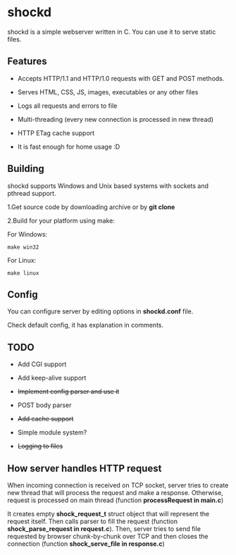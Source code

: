 # shockd

shockd is a simple webserver written in C. You can use it to serve static files.

Features
--------

* Accepts HTTP/1.1 and HTTP/1.0 requests with GET and POST methods.

* Serves HTML, CSS, JS, images, executables or any other files

* Logs all requests and errors to file

* Multi-threading (every new connection is processed in new thread)

* HTTP ETag cache support

* It is fast enough for home usage :D

Building
--------
shockd supports Windows and Unix based systems with sockets and pthread support.

1.Get source code by downloading archive or by **git clone**

2.Build for your platform using make:

For Windows:
```
make win32
```

For Linux: 
```
make linux
```

Config
-----

You can configure server by editing options in **shockd.conf** file.

Check default config, it has explanation in comments.

TODO
----

* Add CGI support

* Add keep-alive support

* ~~Implement config parser and use it~~

* POST body parser

* ~~Add cache support~~

* Simple module system?

* ~~Logging to files~~

How server handles HTTP request
-------------------------------

When incoming connection is received on TCP socket, server tries to create new thread that will process the request and make a response. Otherwise, request is processed on main thread (function **processRequest in main.c**)

It creates empty **shock_request_t** struct object that will represent the request itself. Then calls parser to fill the request (function **shock_parse_request in request.c**). Then, server tries to send file requested by browser chunk-by-chunk over TCP and then closes the connection
(function **shock_serve_file in response.c**)